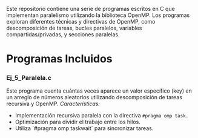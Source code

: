 Este repositorio contiene una serie de programas escritos en C que implementan paralelismo utilizando la biblioteca OpenMP. Los programas exploran diferentes técnicas y directivas de OpenMP, como descomposición de tareas, bucles paralelos, variables compartidas/privadas, y secciones paralelas.

# Programas Incluidos
### Ej_5_Paralela.c
Este programa cuenta cuántas veces aparece un valor específico (key) en un arreglo de números aleatorios utilizando descomposición de tareas recursiva y OpenMP.
*Características:*
- Implementación recursiva paralela con la directiva `#pragma omp task.`
- Optimización para dividir el trabajo entre los hilos.
- Utiliza ´#pragma omp taskwait´ para sincronizar tareas.
